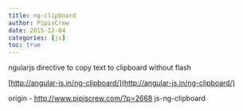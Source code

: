 ```yaml
---
title: ng-clipboard
author: PipisCrew
date: 2015-12-04
categories: [js]
toc: true
---
```


ngularjs directive to copy text to clipboard without flash

[http://angular-js.in/ng-clipboard/](http://angular-js.in/ng-clipboard/)

origin - http://www.pipiscrew.com/?p=2668 js-ng-clipboard
